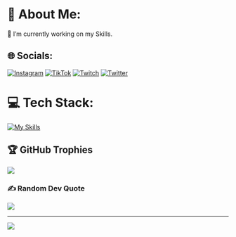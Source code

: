# 💫 About Me:
🔭 I’m currently working on my Skills.


## 🌐 Socials:
[![Instagram](https://img.shields.io/badge/Instagram-%23E4405F.svg?logo=Instagram&logoColor=white)](https://instagram.com/skystarhopper) [![TikTok](https://img.shields.io/badge/TikTok-%23000000.svg?logo=TikTok&logoColor=white)](https://www.tiktok.com/@flamyamy_) [![Twitch](https://img.shields.io/badge/Twitch-%239146FF.svg?logo=Twitch&logoColor=white)](https://www.twitch.tv/flamamy) [![Twitter](https://img.shields.io/badge/Twitter-%231DA1F2.svg?logo=Twitter&logoColor=white)](https://twitter.com/flamyamy_)
# 💻 Tech Stack:
[![My Skills](https://skillicons.dev/icons?i=html,php,py,js)](https://skillicons.dev)
## 🏆 GitHub Trophies
![](https://github-profile-trophy.vercel.app/?username=flamyamy&theme=darkhub&no-frame=false&no-bg=true&margin-w=4)
### ✍️ Random Dev Quote
![](https://quotes-github-readme.vercel.app/api?type=horizontal&theme=radical)

---
[![](https://visitcount.itsvg.in/api?id=flamyamy&label=Profile%20Views&icon=6&pretty=false)](https://visitcount.itsvg.in)

